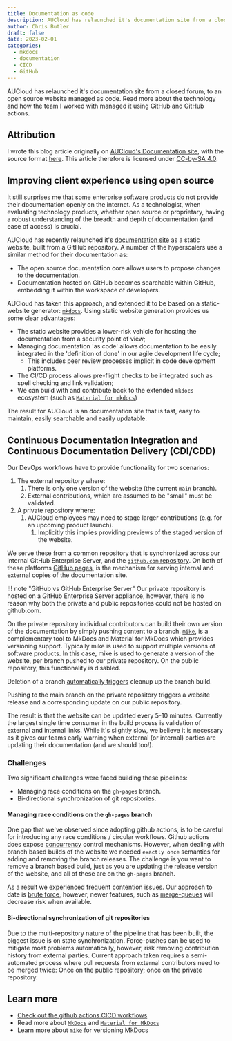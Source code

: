 ```yaml
---
title: Documentation as code
description: AUCloud has relaunched it's documentation site from a closed forum, to an open source website managed as code. Read more about the technology and how the team I worked with  managed it using GitHub and GitHub actions.
author: Chris Butler
draft: false
date: 2023-02-01
categories:
  - mkdocs
  - documentation
  - CICD
  - GitHub
---
```


AUCloud has relaunched it's documentation site from a closed forum, to an open source website managed as code. Read more about the technology and how the team I worked with managed it using GitHub and GitHub actions.

<!-- more -->

## Attribution

I wrote this blog article originally on [AUCloud's Documentation site](https://docs.australiacloud.com.au/latest/Blog/documentation_as_opensource/), with the source format [here](https://github.com/aucloud/aucloud.github.io/blob/main/docs/Blog/documentation_as_opensource.md). This article therefore is licensed under [CC-by-SA 4.0](https://creativecommons.org/licenses/by-sa/4.0/).

## Improving client experience using open source

It still surprises me that some enterprise software products do not provide their documentation openly on the internet.
As a technologist, when evaluating technology products, whether open source or proprietary, having a robust understanding of the breadth and depth of documentation (and ease of access) is crucial.

AUCloud has recently relaunched it's [documentation site](https://docs.australiacloud.com.au/latest) as a static website, built from a GitHub repository. A number of the hyperscalers use a similar method for their documentation as:

- The open source documentation core allows users to propose changes to the documentation.
- Documentation hosted on GitHub becomes searchable within GitHub, embedding it within the workspace of developers.

AUCloud has taken this approach, and extended it to be based on a static-website generator: [`mkdocs`](https://www.mkdocs.org/). Using static website generation provides us some clear advantages:

- The static website provides a lower-risk vehicle for hosting the documentation from a security point of view;
- Managing documentation 'as code' allows documentation to be easily integrated in the 'definition of done' in our agile development life cycle;
  - This includes peer review processes implicit in code development platforms.
- The CI/CD process allows pre-flight checks to be integrated such as spell checking and link validation;
- We can build with and contribute back to the extended `mkdocs` ecosystem (such as [`Material for mkdocs`](https://squidfunk.github.io/mkdocs-material/))

The result for AUCloud is an documentation site that is fast, easy to maintain, easily searchable and easily updatable.

## Continuous Documentation Integration and Continuous Documentation Delivery (CDI/CDD)

Our DevOps workflows have to provide functionality for two scenarios:

1. The external repository where:
   1. There is only one version of the website (the current `main` branch).
   1. External contributions, which are assumed to be "small" must be validated.
1. A private repository where:
   1. AUCloud employees may need to stage larger contributions (e.g. for an upcoming product launch).
      1. Implicitly this implies providing previews of the staged version of the website.

We serve these from a common repository that is synchronized across our internal GitHub Enterprise Server, and the [`github.com` repository](https://github.com/aucloud/aucloud.github.io). On both of these platforms [GitHub pages](https://docs.github.com/en/pages), is the mechanism for serving internal and external copies of the documentation site.

!!! note "GitHub vs GitHub Enterprise Server"
    Our private repository is hosted on a GitHub Enterprise Server appliance, however, there is no reason why both the private and public repositories could not be hosted on github.com.

On the private repository individual contributors can build their own version of the documentation by simply pushing content to a branch. [`mike`](https://github.com/jimporter/mike), is a complementary tool to MkDocs and Material for MkDocs which provides versioning support. Typically mike is used to support multiple versions of software products. In this case, mike is used to generate a version of the website, per branch pushed to our private repository. On the public repository, this functionality is disabled.

Deletion of a branch [automatically triggers](https://github.com/aucloud/aucloud.github.io/blob/main/.github/workflows/cleanup_branches.yml) cleanup up the branch build.

Pushing to the main branch on the private repository triggers a website release and a corresponding update on our public repository.

The result is that the website can be updated every 5-10 minutes. Currently the largest single time consumer in the build process is validation of external and internal links. While it's slightly slow, we believe it is necessary as it gives our teams early warning when external (or internal) parties are updating their documentation (and we should too!).

### Challenges

Two significant challenges were faced building these pipelines:

- Managing race conditions on the `gh-pages` branch.
- Bi-directional synchronization of git repositories.

#### Managing race conditions on the `gh-pages` branch

One gap that we've observed since adopting github actions, is to be careful for introducing any race conditions / circular workflows.
Github actions does expose [concurrency](https://docs.github.com/en/enterprise-cloud@latest/actions/using-jobs/using-concurrency) control mechanisms. However, when dealing with branch based builds of the website we needed `exactly once` semantics for adding and removing the branch releases.
The challenge is you want to remove a branch based build, just as you are updating the release version of the website, and all of these are on the `gh-pages` branch.

As a result we experienced frequent contention issues. Our approach to date is [brute force](https://github.com/aucloud/aucloud.github.io/blob/main/automation/loop_to_push_docs.sh), however, newer features, such as [merge-queues](https://github.blog/changelog/2023-02-08-pull-request-merge-queue-public-beta/) will decrease risk when available.

#### Bi-directional synchronization of git repositories

Due to the multi-repository nature of the pipeline that has been built, the biggest issue is on state synchronization.
Force-pushes can be used to mitigate most problems automatically, however, risk removing contribution history from external parties.
Current approach taken requires a semi-automated process where pull requests from external contributors need to be merged twice: Once on the public repository; once on the private repository.

## Learn more

- [Check out the github actions CICD workflows](https://github.com/aucloud/aucloud.github.io/tree/main/.github/workflows)
- Read more about [`MkDocs`](https://www.mkdocs.org/) and [`Material for MkDocs`](https://squidfunk.github.io/mkdocs-material/)
- Learn more about [`mike`](https://github.com/jimporter/mike) for versioning MkDocs
